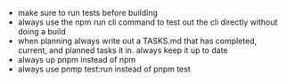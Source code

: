 - make sure to run tests before building
- always use the npm run cli command to test out the cli directly without doing a build
- when planning always write out a TASKS.md that has completed, current, and planned tasks it in.  always keep it up to date
- always up pnpm instead of npm
- always use pnmp test:run instead of pnpm test